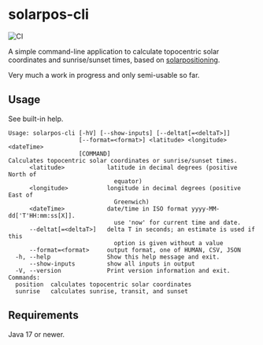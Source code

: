 # solarpos-cli

![CI](https://github.com/KlausBrunner/solarpos-cli/workflows/CI/badge.svg)

A simple command-line application to calculate topocentric solar coordinates and sunrise/sunset times, based on [solarpositioning](https://github.com/KlausBrunner/solarpositioning).

Very much a work in progress and only semi-usable so far.

## Usage

See built-in help.

```
Usage: solarpos-cli [-hV] [--show-inputs] [--deltat[=<deltaT>]]
                    [--format=<format>] <latitude> <longitude> <dateTime>
                    [COMMAND]
Calculates topocentric solar coordinates or sunrise/sunset times.
      <latitude>            latitude in decimal degrees (positive North of
                              equator)
      <longitude>           longitude in decimal degrees (positive East of
                              Greenwich)
      <dateTime>            date/time in ISO format yyyy-MM-dd['T'HH:mm:ss[X]].
                              use 'now' for current time and date.
      --deltat[=<deltaT>]   delta T in seconds; an estimate is used if this
                              option is given without a value
      --format=<format>     output format, one of HUMAN, CSV, JSON
  -h, --help                Show this help message and exit.
      --show-inputs         show all inputs in output
  -V, --version             Print version information and exit.
Commands:
  position  calculates topocentric solar coordinates
  sunrise   calculates sunrise, transit, and sunset
```

## Requirements

Java 17 or newer.
